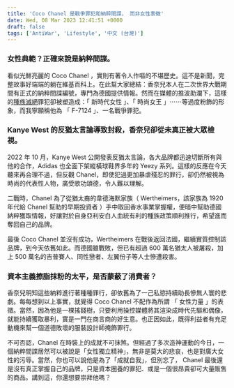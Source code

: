```yaml
---
title: 'Coco Chanel 是戰爭罪犯和納粹間諜， 而非女性表徵'
date: Wed, 08 Mar 2023 12:41:51 +0000
draft: false
tags: ['AntiWar', 'Lifestyle', '中文 (台灣)']
---
```


### 女性典範？正確來說是納粹間諜。

看似光鮮亮麗的 Coco Chanel ，實則有著令人作嘔的不堪歷史。這不是新聞，完整故事好端端的躺在維基百科上。在此幫大家總結：香奈兒本人在二次世界大戰期間有正式的納粹間諜編號，專門為德國提供情報。然而在媒體的推波助瀾下，這樣的[種族滅絕](https://zh.wikipedia.org/zh-tw/%E7%A7%8D%E6%97%8F%E7%81%AD%E7%BB%9D)罪犯卻被塑造成：「 新時代女性 」、「 時尚女王 」⋯⋯等過度粉飾的形象，而我寧願稱他為 「 F-7124 」、一名戰爭罪犯。

### Kanye West 的反猶太言論導致封殺，香奈兒卻從未真正被大眾檢視。

2022 年 10 月，Kanye West 公開發表反猶太言論，各大品牌都迅速切斷所有與他的合作，Adidas 也全面下架縱橫球鞋界多年的 Yeezy 系列。這樣的反應在今天聽來再合理不過，但反觀 Chanel，即使犯過更加暴虐殘忍的罪行，卻仍然被視為時尚的代表性人物，廣受歌功頌德，令人難以理解。

二戰時，Chanel 為了從猶太裔的韋德海默家族（ Wertheimers，該家族為 1920 年代給 Chanel 幫助的早期投資者 ）手中取回香水事業掌握權，便暗中幫助德國納粹獲取情報，好讓對於自身亞利安白人血統有利的種族政策順利推行，希望進而奪回自己的品牌。

最後 Coco Chanel 並沒有成功，Wertheimers 在戰後返回法國，繼續實質控制該品牌，到今天依舊如此。而德國雖戰敗，但已有超過 600 萬名猶太人被屠殺，加上 500 萬名的吉普賽人、同性戀者、左翼份子等人士慘遭殺害。

### 資本主義擦脂抹粉的太平，是否蒙蔽了消費者？

香奈兒明知這些納粹進行著種種罪行，卻依舊為了一己私慾持續助長慘無人寰的悲劇。每每想到以上事實，就覺得 Coco Chanel 不配作為所謂 「 女性力量 」的表徵。當然，因為他是一棵搖錢樹，只要利用操控媒體將其渲染成時代先驅和偶像，就能持續獲取暴利，實是一門在商言商的好生意。也正因如此，既得利益者有充足動機來幫一個道德敗壞的服裝設計師掩飾罪行。

不可否認，Chanel 在時裝上的成就不可抹煞。但經過了多次造神運動的今日，一個納粹間諜居然可以被說是「女性獨立精神」，無非是莫大的悲哀，也是對廣大女性的污辱。當然，你也可以說他是為了「成就自我」，但別忘了， Chanel 最後還是沒有真正掌握自己的品牌，只是資本圈養的罪犯、或是一個很昂貴卻可大量販售的商品。講到這，你還想要崇拜他嗎？